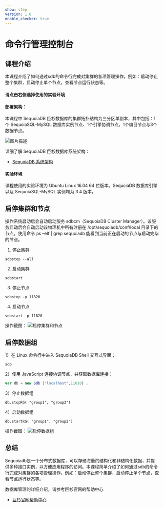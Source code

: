 ```yaml
---
show: step
version: 1.0
enable_checker: true
---
```


# 命令行管理控制台

## 课程介绍

本课程介绍了如何通过sdb的命令行完成对集群的各项管理操作，例如：启动停止整个集群，启动停止单个节点，查看节点运行状态等。

#### 请点击右侧选择使用的实验环境

#### 部署架构：
本课程中 SequoiaDB 巨杉数据库的集群拓扑结构为三分区单副本，其中包括：1个 SequoiaSQL-MySQL 数据库实例节点、1个引擎协调节点，1个编目节点与3个数据节点。

![图片描述](https://doc.shiyanlou.com/courses/1469/1207281/8d88e6faed223a26fcdc66fa2ef8d3c5)

详细了解 SequoiaDB 巨杉数据库系统架构：
* [SequoiaDB 系统架构](http://doc.sequoiadb.com/cn/sequoiadb-cat_id-1519649201-edition_id-0)

#### 实验环境
课程使用的实验环境为 Ubuntu Linux 16.04 64 位版本。SequoiaDB 数据库引擎以及 SequoiaSQL-MySQL 实例均为 3.4 版本。




## 启停集群和节点

操作系统启动后会自动启动服务 sdbcm（SequoiaDB Cluster Manager）。该服务启动后会自动启动该物理机中所有注册在 /opt/sequoiadb/conf/local 目录下的节点。使用命令 ps –elf | grep sequoiadb 能看到当前正在启动的节点与启动完毕的节点。


1) 停止集群
```
sdbstop --all
```

2) 启动集群
```
sdbstart
```

3) 停止节点
```
sdbstop -p 11820
```

4) 启动节点
```
sdbstart -p 11820
```

操作截图：
![启停集群和节点](https://doc.shiyanlou.com/courses/1480/1207281/5d0469a3ce6ba9f77adef97d819aad47)

## 启停数据组

1）在 Linux 命令行中进入 SequoiaDB Shell 交互式界面；

```
sdb
```

2）使用 JavaScript 连接协调节点，并获取数据库连接；

```javascript
var db = new Sdb ("localhost",11810) ;
```

3）停止数据组
```
db.stopRG( "group1", "group2")
```

4）启动数据组
```
db.startRG( "group1", "group2")
```

操作截图：
![启停数据组](https://doc.shiyanlou.com/courses/1480/1207281/9087cd9bfeeb2d8dd367ec7dedd006d4)


## 总结

Sequoiadb是一个分布式数据库，可以存储海量的结构化和非结构化数据，并提供多种接口实例，以方便应用程序的访问。本课程简单介绍了如何通过sdb的命令行完成对集群的各项管理操作，例如：启动停止整个集群，启动停止单个节点，查看节点运行状态等。

数据库管理的详细介绍，请参考巨杉官网的帮助中心
* [巨杉官网帮助中心](http://doc.sequoiadb.com/cn/sequoiadb)

